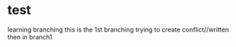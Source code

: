 # test
learning branching
this is the 1st branching
trying to create conflict//written then in branch1 
